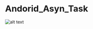 # Andorid_Asyn_Task


![alt text](https://1.bp.blogspot.com/-xF1gLa9j5nw/WbAwpBD_9TI/AAAAAAAAF5g/P8_PhS5qR4coX3sBq2tA6lr56ogpBXeZwCLcBGAs/s1600/GIF_20170906_221427.gif)
